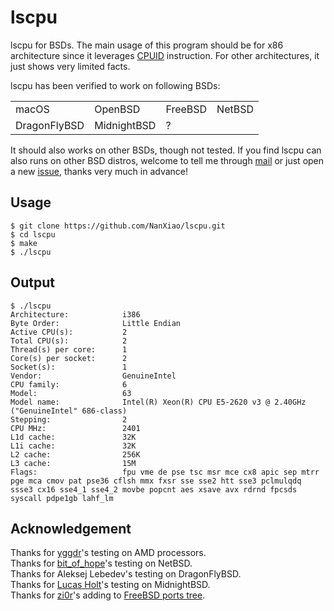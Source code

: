 # lscpu
lscpu for BSDs. The main usage of this program should be for x86 architecture since it leverages [CPUID](https://en.wikipedia.org/wiki/CPUID) instruction. For other architectures, it just shows very limited facts.  

lscpu has been verified to work on following BSDs:  

<table>
  <tr><td>macOS</td><td>OpenBSD</td><td>FreeBSD</td><td>NetBSD</td></tr>
  <tr><td>DragonFlyBSD</td><td>MidnightBSD</td><td>?</td><td></td></tr>
</table>

It should also works on other BSDs, though not tested. If you find lscpu can also runs on other BSD distros, welcome to tell me through [mail](mailto:nan@chinadtrace.org) or just open a new [issue](https://github.com/NanXiao/lscpu/issues/new), thanks very much in advance!  

## Usage

	$ git clone https://github.com/NanXiao/lscpu.git
	$ cd lscpu
	$ make
	$ ./lscpu

## Output

	$ ./lscpu
	Architecture:            i386
	Byte Order:              Little Endian
	Active CPU(s):           2
	Total CPU(s):            2
	Thread(s) per core:      1
	Core(s) per socket:      2
	Socket(s):               1
	Vendor:                  GenuineIntel
	CPU family:              6
	Model:                   63
	Model name:              Intel(R) Xeon(R) CPU E5-2620 v3 @ 2.40GHz ("GenuineIntel" 686-class)
	Stepping:                2
	CPU MHz:                 2401
	L1d cache:               32K
	L1i cache:               32K
	L2 cache:                256K
	L3 cache:                15M
	Flags:                   fpu vme de pse tsc msr mce cx8 apic sep mtrr pge mca cmov pat pse36 cflsh mmx fxsr sse sse2 htt sse3 pclmulqdq ssse3 cx16 sse4_1 sse4_2 movbe popcnt aes xsave avx rdrnd fpcsds syscall pdpe1gb lahf_lm
## Acknowledgement
Thanks for [yggdr](https://github.com/yggdr)'s testing on AMD processors.  
Thanks for [bit_of_hope](https://www.reddit.com/r/BSD/comments/72bi57/lscpu_for_openbsdfreebsd/dnhnifm/)'s testing on NetBSD.  
Thanks for Aleksej Lebedev's testing on DragonFlyBSD.  
Thanks for [Lucas Holt](https://github.com/laffer1)'s testing on MidnightBSD.  
Thanks for [zi0r](https://github.com/zi0r)'s adding to [FreeBSD ports tree](https://www.freshports.org/sysutils/lscpu).

